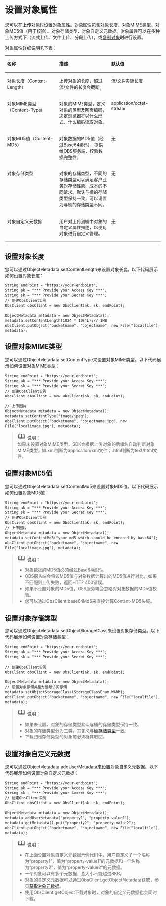 # 设置对象属性<a name="obs_21_0606"></a>

您可以在上传对象时设置对象属性。对象属性包含对象长度、对象MIME类型、对象MD5值（用于校验）、对象存储类型、对象自定义元数据。对象属性可以在多种上传方式下（流式上传、文件上传、分段上传），或[复制对象](复制对象.md)时进行设置。

对象属性详细说明见下表：

<a name="table122342056112518"></a>
<table><thead align="left"><tr id="row1235125682514"><th class="cellrowborder" valign="top" width="33.33333333333333%" id="mcps1.1.4.1.1"><p id="p9235456112513"><a name="p9235456112513"></a><a name="p9235456112513"></a><strong id="b14778650276"><a name="b14778650276"></a><a name="b14778650276"></a>名称</strong></p>
</th>
<th class="cellrowborder" valign="top" width="33.33333333333333%" id="mcps1.1.4.1.2"><p id="p17235256142517"><a name="p17235256142517"></a><a name="p17235256142517"></a><strong id="b6816155142719"><a name="b6816155142719"></a><a name="b6816155142719"></a>描述</strong></p>
</th>
<th class="cellrowborder" valign="top" width="33.33333333333333%" id="mcps1.1.4.1.3"><p id="p192351556142519"><a name="p192351556142519"></a><a name="p192351556142519"></a><strong id="b1881818515271"><a name="b1881818515271"></a><a name="b1881818515271"></a>默认值</strong></p>
</th>
</tr>
</thead>
<tbody><tr id="row023510562257"><td class="cellrowborder" valign="top" width="33.33333333333333%" headers="mcps1.1.4.1.1 "><p id="p723510566258"><a name="p723510566258"></a><a name="p723510566258"></a>对象长度（Content-Length）</p>
</td>
<td class="cellrowborder" valign="top" width="33.33333333333333%" headers="mcps1.1.4.1.2 "><p id="p4235155616253"><a name="p4235155616253"></a><a name="p4235155616253"></a>上传对象的长度，超过流/文件的长度会截断。</p>
</td>
<td class="cellrowborder" valign="top" width="33.33333333333333%" headers="mcps1.1.4.1.3 "><p id="p92355568255"><a name="p92355568255"></a><a name="p92355568255"></a>流/文件实际长度</p>
</td>
</tr>
<tr id="row152357563254"><td class="cellrowborder" valign="top" width="33.33333333333333%" headers="mcps1.1.4.1.1 "><p id="p18235135616254"><a name="p18235135616254"></a><a name="p18235135616254"></a>对象MIME类型（Content-Type）</p>
</td>
<td class="cellrowborder" valign="top" width="33.33333333333333%" headers="mcps1.1.4.1.2 "><p id="p423517566259"><a name="p423517566259"></a><a name="p423517566259"></a>对象的MIME类型，定义对象的类型及网页编码，决定浏览器将以什么形式、什么编码读取对象。</p>
</td>
<td class="cellrowborder" valign="top" width="33.33333333333333%" headers="mcps1.1.4.1.3 "><p id="p523512565252"><a name="p523512565252"></a><a name="p523512565252"></a>application/octet-stream</p>
</td>
</tr>
<tr id="row93921337185514"><td class="cellrowborder" valign="top" width="33.33333333333333%" headers="mcps1.1.4.1.1 "><p id="p539218370559"><a name="p539218370559"></a><a name="p539218370559"></a>对象MD5值（Content-MD5）</p>
</td>
<td class="cellrowborder" valign="top" width="33.33333333333333%" headers="mcps1.1.4.1.2 "><p id="p239313716551"><a name="p239313716551"></a><a name="p239313716551"></a>对象数据的MD5值（经过Base64编码），提供给OBS服务端，校验数据完整性。</p>
</td>
<td class="cellrowborder" valign="top" width="33.33333333333333%" headers="mcps1.1.4.1.3 "><p id="p5393183735513"><a name="p5393183735513"></a><a name="p5393183735513"></a>无</p>
</td>
</tr>
<tr id="row1155762833014"><td class="cellrowborder" valign="top" width="33.33333333333333%" headers="mcps1.1.4.1.1 "><p id="p9558102863010"><a name="p9558102863010"></a><a name="p9558102863010"></a>对象存储类型</p>
</td>
<td class="cellrowborder" valign="top" width="33.33333333333333%" headers="mcps1.1.4.1.2 "><p id="p135586283300"><a name="p135586283300"></a><a name="p135586283300"></a>对象的存储类型，不同的存储类型可以满足客户业务对存储性能、成本的不同诉求。默认与桶的存储类型保持一致，可以设置为与桶的存储类型不同。</p>
</td>
<td class="cellrowborder" valign="top" width="33.33333333333333%" headers="mcps1.1.4.1.3 "><p id="p1855816286308"><a name="p1855816286308"></a><a name="p1855816286308"></a>无</p>
</td>
</tr>
<tr id="row534095015112"><td class="cellrowborder" valign="top" width="33.33333333333333%" headers="mcps1.1.4.1.1 "><p id="p934110504118"><a name="p934110504118"></a><a name="p934110504118"></a>对象自定义元数据</p>
</td>
<td class="cellrowborder" valign="top" width="33.33333333333333%" headers="mcps1.1.4.1.2 "><p id="p434114501814"><a name="p434114501814"></a><a name="p434114501814"></a>用户对上传到桶中对象的自定义属性描述，以便对对象进行自定义管理。</p>
</td>
<td class="cellrowborder" valign="top" width="33.33333333333333%" headers="mcps1.1.4.1.3 "><p id="p143429501311"><a name="p143429501311"></a><a name="p143429501311"></a>无</p>
</td>
</tr>
</tbody>
</table>

## 设置对象长度<a name="section14742175113231"></a>

您可以通过ObjectMetadata.setContentLength来设置对象长度。以下代码展示如何设置对象长度：

```
String endPoint = "https://your-endpoint";
String ak = "*** Provide your Access Key ***";
String sk = "*** Provide your Secret Key ***";
// 创建ObsClient实例
ObsClient obsClient = new ObsClient(ak, sk, endPoint);

ObjectMetadata metadata = new ObjectMetadata();
metadata.setContentLength(1024 * 1024L);// 1MB
obsClient.putObject("bucketname", "objectname", new File("localfile"), metadata);
```

## 设置对象MIME类型<a name="section088705919236"></a>

您可以通过ObjectMetadata.setContentType来设置对象MIME类型。以下代码展示如何设置对象MIME类型：

```
String endPoint = "https://your-endpoint";
String ak = "*** Provide your Access Key ***";
String sk = "*** Provide your Secret Key ***";
// 创建ObsClient实例
ObsClient obsClient = new ObsClient(ak, sk, endPoint);

// 上传图片
ObjectMetadata metadata = new ObjectMetadata();
metadata.setContentType("image/jpeg");
obsClient.putObject("bucketname", "objectname.jpg", new File("localimage.jpg"), metadata);
```

>![](public_sys-resources/icon-note.gif) **说明：**   
>如果未设置对象MIME类型，SDK会根据上传对象的后缀名自动判断对象MIME类型，如.xml判断为application/xml文件；.html判断为text/html文件。  

## 设置对象MD5值<a name="section8808454195611"></a>

您可以通过ObjectMetadata.setContentMd5来设置对象MD5值。以下代码展示如何设置对象MD5值：

```
String endPoint = "https://your-endpoint";
String ak = "*** Provide your Access Key ***";
String sk = "*** Provide your Secret Key ***";
// 创建ObsClient实例
ObsClient obsClient = new ObsClient(ak, sk, endPoint);
// 上传图片
ObjectMetadata metadata = new ObjectMetadata();
metadata.setContentMd5("your md5 which should be encoded by base64");
obsClient.putObject("bucketname", "objectname", new File("localimage.jpg"), metadata);
```

>![](public_sys-resources/icon-note.gif) **说明：**   
>-   对象数据的MD5值必须经过Base64编码。  
>-   OBS服务端会将该MD5值与对象数据计算出的MD5值进行对比，如果不匹配则上传失败，返回HTTP 400错误。  
>-   如果不设置对象的MD5值，OBS服务端会忽略对对象数据的MD5值校验。  
>-   您可以通过ObsClient.base64Md5来直接计算Content-MD5头域。  

## 设置对象存储类型<a name="section29801635123510"></a>

您可以通过ObjectMetadata.setObjectStorageClass来设置对象存储类型。以下代码展示如何设置对象存储类型：

```
String endPoint = "https://your-endpoint";
String ak = "*** Provide your Access Key ***";
String sk = "*** Provide your Secret Key ***";

// 创建ObsClient实例
ObsClient obsClient = new ObsClient(ak, sk, endPoint);

ObjectMetadata metadata = new ObjectMetadata();
// 设置对象存储类型为低频访问存储
metadata.setObjectStorageClass(StorageClassEnum.WARM);
obsClient.putObject("bucketname", "objectname", new File("localfile"), metadata);
```

>![](public_sys-resources/icon-note.gif) **说明：**   
>-   如果未设置，对象的存储类型默认与桶的存储类型保持一致。  
>-   对象的存储类型分为三类，其含义与[桶存储类型](桶存储类型.md)一致。  
>-   下载归档存储类型的对象前必须将其取回。  

## 设置对象自定义元数据<a name="section1216611516241"></a>

您可以通过ObjectMetadata.addUserMetadata来设置对象自定义元数据。以下代码展示如何设置对象自定义元数据：

```
String endPoint = "https://your-endpoint";
String ak = "*** Provide your Access Key ***";
String sk = "*** Provide your Secret Key ***";
// 创建ObsClient实例
ObsClient obsClient = new ObsClient(ak, sk, endPoint);

ObjectMetadata metadata = new ObjectMetadata();
metadata.addUserMetadata("property1", "property-value1");
metadata.getMetadata().put("property2", "property-value2");
obsClient.putObject("bucketname", "objectname", new File("localfile"), metadata);
```

>![](public_sys-resources/icon-note.gif) **说明：**   
>-   在上面设置对象自定义元数据示例代码中，用户自定义了一个名称为“property1”，值为“property-value1”的元数据和一个名称为“property2”，值为“property-value2”的元数据。  
>-   一个对象可以有多个元数据，总大小不能超过8KB。  
>-   对象的自定义元数据可以通过ObsClient.getObjectMetadata获取，参见[获取对象元数据](获取对象属性.md)。  
>-   使用ObsClient.getObject下载对象时，对象的自定义元数据也会同时下载。  

